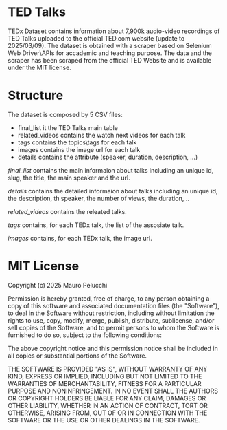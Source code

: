 # TED Talks
TEDx Dataset contains information about 7,900k audio-video recordings of TED Talks uploaded to the official TED.com website (update to 2025/03/09).
The dataset is obtained with a scraper based on Selenium Web Driver\APIs for accademic and teaching purpose.
The data and the scraper has been scraped from the official TED Website and is available under the MIT license.

# Structure
The dataset is composed by 5 CSV files:
- final_list it the TED Talks main table
- related_videos contains the watch next videos for each talk
- tags contains the topics\tags for each talk
- images contains the image url for each talk
- details contains the attribute (speaker, duration, description, ...)

*final_list* contains the main informaion about talks including an unique id, slug, the title, the main speaker and the url.

*details* contains the detailed informaion about talks including an unique id, the description, th speaker, the number of views, the duration, ..

*related_videos* contains the releated talks.

*tags* contains, for each TEDx talk, the list of the assosiate talk.

*images* contains, for each TEDx talk, the image url.


# MIT License

Copyright (c) 2025 Mauro Pelucchi

Permission is hereby granted, free of charge, to any person obtaining a copy
of this software and associated documentation files (the "Software"), to deal
in the Software without restriction, including without limitation the rights
to use, copy, modify, merge, publish, distribute, sublicense, and/or sell
copies of the Software, and to permit persons to whom the Software is
furnished to do so, subject to the following conditions:

The above copyright notice and this permission notice shall be included in all
copies or substantial portions of the Software.

THE SOFTWARE IS PROVIDED "AS IS", WITHOUT WARRANTY OF ANY KIND, EXPRESS OR
IMPLIED, INCLUDING BUT NOT LIMITED TO THE WARRANTIES OF MERCHANTABILITY,
FITNESS FOR A PARTICULAR PURPOSE AND NONINFRINGEMENT. IN NO EVENT SHALL THE
AUTHORS OR COPYRIGHT HOLDERS BE LIABLE FOR ANY CLAIM, DAMAGES OR OTHER
LIABILITY, WHETHER IN AN ACTION OF CONTRACT, TORT OR OTHERWISE, ARISING FROM,
OUT OF OR IN CONNECTION WITH THE SOFTWARE OR THE USE OR OTHER DEALINGS IN THE
SOFTWARE.
